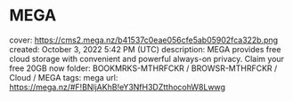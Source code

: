 # MEGA

cover: https://cms2.mega.nz/b41537c0eae056cfe5ab05902fca322b.png
created: October 3, 2022 5:42 PM (UTC)
description: MEGA provides free cloud storage with convenient and powerful always-on privacy. Claim your free 20GB now
folder: BOOKMRKS-MTHRFCKR / BROWSR-MTHRFCKR / Cloud / MEGA
tags: mega
url: https://mega.nz/#F!BNljAKhB!eY3NfH3DZtthocohW8Lwwg
